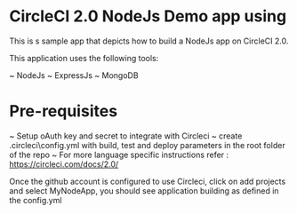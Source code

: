 # CircleCI 2.0 NodeJs Demo app using 

This is s sample app that depicts how to build a  NodeJs app on CircleCI 2.0.

This application uses the following tools: 

~ NodeJs 
~ ExpressJs 
~ MongoDB 


# Pre-requisites

~ Setup oAuth key and secret to integrate with Circleci
~ create .circleci\config.yml with build, test and deploy parameters in the root folder of the repo
~ For more language specific instructions refer :  https://circleci.com/docs/2.0/

Once the github account is configured to use Circleci, click on add projects and select MyNodeApp, you should see application building as defined in the config.yml
